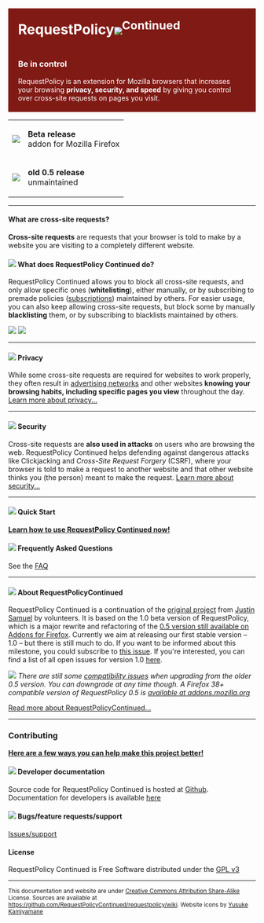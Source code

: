 <div style="background-color: #801A15;">
<h1 style="color: #fff; padding: 20px;">RequestPolicy<img src="https://raw.githubusercontent.com/wiki/RequestPolicyContinued/requestpolicy/flag-tiny.png" /><sup>Continued</sup></h1>
<h3 style="color: #fff; padding: 0 0 0 20px;">Be in control</h2>
<p style="color: #fff; padding: 0 20px 20px 20px ;">RequestPolicy is an extension for Mozilla browsers that increases your browsing <b>privacy, security, and speed</b> by giving you control over cross-site requests on pages you visit.</p>
</div>



<html>
<table>
<tr>
	<td><a href="https://github.com/RequestPolicyContinued/requestpolicy/releases/download/v1.0.beta9.3/requestpolicy-1-0-beta9-3.xpi"><img src="https://raw.githubusercontent.com/wiki/RequestPolicyContinued/requestpolicy/add-to-firefox.png" /></a></td>
	<td><p><b>Beta release</b><br/>addon for Mozilla Firefox</p></td>
</tr>
<tr>
	<td><a href="https://addons.mozilla.org/en-US/firefox/addon/requestpolicy-continued/"><img src="https://raw.githubusercontent.com/wiki/RequestPolicyContinued/requestpolicy/download.png" /></a></td>
	<td><p><b>old 0.5 release</b><br/>unmaintained</p></td>
</tr>
</table>
</html>

------------------------------------------------------------------


#### What are cross-site requests?

**Cross-site requests** are requests that your browser is told to make by a website you are visiting to a completely different website.

#### ![](https://raw.githubusercontent.com/wiki/RequestPolicyContinued/requestpolicy/flag.png) What does RequestPolicy Continued do?

RequestPolicy Continued allows you to block all cross-site requests, and only allow specific ones (**whitelisting**), either manually, or by subscribing to premade policies ([subscriptions](#Setting-up---subscriptions)) maintained by others. For easier usage, you can also keep allowing cross-site requests, but block some by manually **blacklisting** them, or by subscribing to blacklists maintained by others.


![](https://raw.githubusercontent.com/wiki/RequestPolicyContinued/requestpolicy/rp-1.png) ![](https://raw.githubusercontent.com/wiki/RequestPolicyContinued/requestpolicy/rp-2.png)


-----------------------------------------------------

#### ![](https://raw.githubusercontent.com/wiki/RequestPolicyContinued/requestpolicy/privacy.png) Privacy

While some cross-site requests are required for websites to work properly, they often result in [advertising networks](https://en.wikipedia.org/wiki/Advertising_network) and other websites **knowing your browsing habits, including specific pages you view** throughout the day. [Learn more about privacy...](Privacy)

---------------------------------

#### ![](https://raw.githubusercontent.com/wiki/RequestPolicyContinued/requestpolicy/security.png) Security

Cross-site requests are **also used in attacks** on users who are browsing the web. RequestPolicy Continued helps defending against dangerous attacks like Clickjacking and _Cross-Site Request Forgery_ (CSRF), where your browser is told to make a request to another website and that other website thinks you (the person) meant to make the request. [Learn more about security...](Security)

---------------------------------

#### ![](https://raw.githubusercontent.com/wiki/RequestPolicyContinued/requestpolicy/quickstart.png) Quick Start

**[Learn how to use RequestPolicy Continued now!](Quickstart)**

#### ![](https://raw.githubusercontent.com/wiki/RequestPolicyContinued/requestpolicy/faq.png) Frequently Asked Questions

See the [FAQ](FAQ)

---------------------------------

#### ![](https://raw.githubusercontent.com/wiki/RequestPolicyContinued/requestpolicy/about.png) About RequestPolicyContinued
RequestPolicy Continued is a continuation of the [original project](https://requestpolicy.com/) from [Justin Samuel](https://github.com/jsamuel) by volunteers. It is based on the 1.0 beta version of RequestPolicy, which is a major rewrite and refactoring of the [0.5 version still available on Addons for Firefox](https://addons.mozilla.org/en-US/firefox/addon/requestpolicy-continued/). Currently we aim at releasing our first stable version – 1.0 – but there is still much to do. If you want to be informed about this milestone, you could subscribe to [this issue](https://github.com/RequestPolicyContinued/requestpolicy/issues/446). If you're interested, you can find a list of all open issues for version 1.0 [here](https://github.com/RequestPolicyContinued/requestpolicy/milestones/1.0).

_![](https://raw.githubusercontent.com/wiki/RequestPolicyContinued/requestpolicy/warning.png) There are still some [compatibility issues](https://github.com/RequestPolicyContinued/requestpolicy/issues?q=is%3Aopen+is%3Aissue+label%3A%221.0+vs+0.5%22) when upgrading from the older 0.5 version. You can downgrade at any time though. A Firefox 38+ compatible version of RequestPolicy 0.5 is [available at addons.mozilla.org](https://addons.mozilla.org/en-US/firefox/addon/requestpolicy-continued/)_




[Read more about RequestPolicyContinued...](about)


-----------------------------------------

### Contributing

**[Here are a few ways you can help make this project better!](Contributing)**

#### ![](https://raw.githubusercontent.com/wiki/RequestPolicyContinued/requestpolicy/dev.png) Developer documentation
Source code for RequestPolicy Continued is hosted at [Github](https://github.com/requestpolicycontinued/requestpolicy). Documentation for developers is available [here](Dev)

#### ![](https://raw.githubusercontent.com/wiki/RequestPolicyContinued/requestpolicy/bugs.png) Bugs/feature requests/support

[Issues/support](https://github.com/requestpolicycontinued/requestpolicy/issues)


#### License

RequestPolicy Continued is Free Software distributed under the [GPL v3](https://github.com/RequestPolicyContinued/requestpolicy/blob/dev-1.0/LICENSE)

--------------------------------
<sub>This documentation and website are under [Creative Commons Attribution Share-Alike](https://creativecommons.org/licenses/by-sa/4.0/) License. Sources are available at https://github.com/RequestPolicyContinued/requestpolicy/wiki. Website icons by [Yusuke Kamiyamane](http://p.yusukekamiyamane.com/)</sub>
